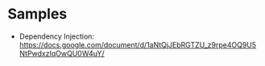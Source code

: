 # Samples

- Dependency Injection: https://docs.google.com/document/d/1aNtQjJEbRGTZU_z9rpe4OQ9U5NtPwdxzIqOwQU0W4uY/
